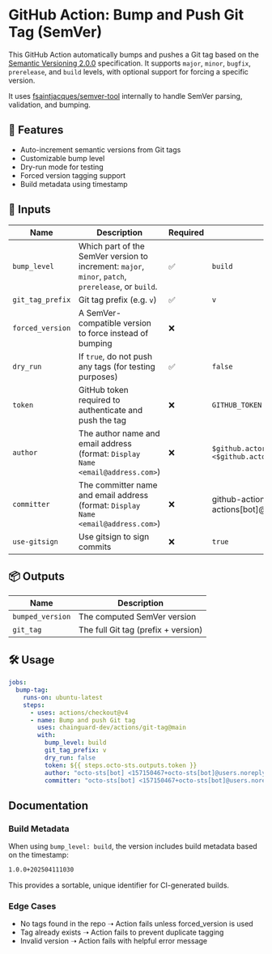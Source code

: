 # GitHub Action: Bump and Push Git Tag (SemVer)

This GitHub Action automatically bumps and pushes a Git tag based on the [Semantic Versioning 2.0.0](https://semver.org/) specification. It supports `major`, `minor`, `bugfix`, `prerelease`, and `build` levels, with optional support for forcing a specific version.

It uses [fsaintjacques/semver-tool](https://github.com/fsaintjacques/semver-tool) internally to handle SemVer parsing, validation, and bumping.

## 🚀 Features

- Auto-increment semantic versions from Git tags
- Customizable bump level
- Dry-run mode for testing
- Forced version tagging support
- Build metadata using timestamp

## 🧪 Inputs

| Name            | Description                                                                                 | Required | Default |
|-----------------|---------------------------------------------------------------------------------------------|----------|---------|
| `bump_level`    | Which part of the SemVer version to increment: `major`, `minor`, `patch`, `prerelease`, or `build`. | ✅       | `build` |
| `git_tag_prefix`| Git tag prefix (e.g. `v`)                                                                   | ✅       | `v`     |
| `forced_version`| A SemVer-compatible version to force instead of bumping                                     | ❌       |         |
| `dry_run`       | If `true`, do not push any tags (for testing purposes)                                      | ✅       | `false` |
| `token`         | GitHub token required to authenticate and push the tag                                      | ❌       |  `GITHUB_TOKEN`       |
| `author`        | The author name and email address (format: `Display Name <email@address.com>`)              | ❌       | `$github.actor <$github.actor_id+$github.actor@users.noreply.github.com>` |
| `committer`     | The committer name and email address (format: `Display Name <email@address.com>`)           | ❌       | github-actions[bot] <41898282+github-actions[bot]@users.noreply.github.com>  |
| `use-gitsign`   | Use gitsign to sign commits                                                                 | ❌       |   `true`      |

## 📦 Outputs

| Name              | Description                        |
|-------------------|------------------------------------|
| `bumped_version`  | The computed SemVer version        |
| `git_tag`         | The full Git tag (prefix + version)|

## 🛠 Usage

```yaml
jobs:
  bump-tag:
    runs-on: ubuntu-latest
    steps:
      - uses: actions/checkout@v4
      - name: Bump and push Git tag
        uses: chainguard-dev/actions/git-tag@main
        with:
          bump_level: build
          git_tag_prefix: v
          dry_run: false
          token: ${{ steps.octo-sts.outputs.token }}
          author: "octo-sts[bot] <157150467+octo-sts[bot]@users.noreply.github.com>"
          committer: "octo-sts[bot] <157150467+octo-sts[bot]@users.noreply.github.com>"
```

## Documentation

### Build Metadata

When using `bump_level: build`, the version includes build metadata based on the timestamp:

```sh
1.0.0+202504111030
```
This provides a sortable, unique identifier for CI-generated builds.

### Edge Cases

- No tags found in the repo ➝ Action fails unless forced_version is used
- Tag already exists ➝ Action fails to prevent duplicate tagging
- Invalid version ➝ Action fails with helpful error message
